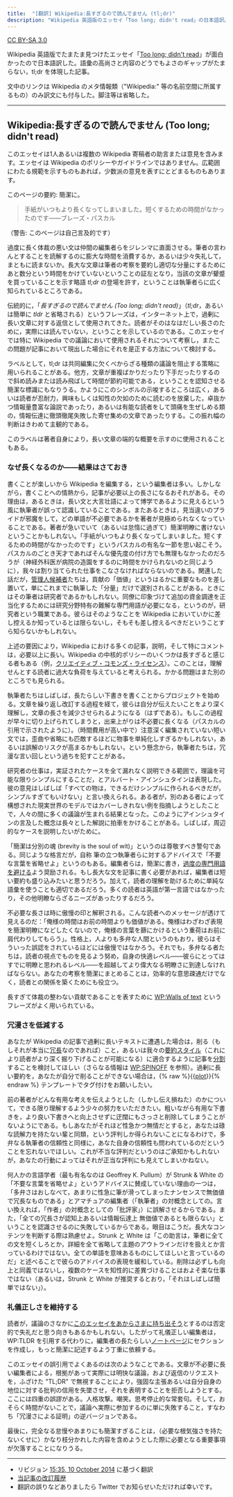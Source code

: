 ```yaml
---
title:  "[翻訳] Wikipedia:長すぎるので読んでません (tl;dr)"
description: "Wikipedia 英語版のエッセイ「Too long; didn't read」の日本語訳。"
---
```


[CC BY-SA 3.0](http://en.wikipedia.org/wiki/Wikipedia:Text_of_Creative_Commons_Attribution-ShareAlike_3.0_Unported_License)

Wikipedia 英語版でたまたま見つけたエッセイ「[Too long; didn't read](http://en.wikipedia.org/wiki/Wikipedia:Too_long;_didn%27t_read)」が面白かったので日本語訳した。語彙の高尚さと内容のどうでもよさのギャップがたまらない，tl;dr を体現した記事。

文中のリンクは Wikipedia のメタ情報類（"Wikipedia:" 等の名前空間に所属するもの）のみ訳文にも付与した。脚注等は省略した。

<hr>

## Wikipedia:長すぎるので読んでません (Too long; didn't read)

このエッセイは1人あるいは複数の Wikipedia 寄稿者の助言または意見を含みます。エッセイは Wikipedia のポリシーやガイドラインではありません。広範囲にわたる規範を示すものもあれば，少数派の意見を表すにとどまるものもあります。

このページの要約: 簡潔に。

> 手紙がいつもより長くなってしまいました。短くするための時間がなかったのです——ブレーズ・パスカル

（警告: このページは自己言及的です）

過度に長く体裁の悪い文は仲間の編集者らをジレンマに直面させる。筆者の言わんとすることを読解するのに膨大な時間を消費するか，あるいは少々失礼して，まともに読まないか。長大な文章は筆者の考察を要約し適切な分量にするためにあと数分という時間をかけていないということの証左となり，当該の文章が顰蹙を買っていることを示す略語 *tl;dr* の登場を許す，ということは執筆者らに広く知られているところである。

伝統的に，「*長すぎるので読んでません (Too long; didn't read)*」（*tl;dr*，あるいは簡単に *tldr* と省略される）というフレーズは，インターネット上で，過剰に長い文章に対する返信として使用されてきた。読者がそのはなはだしい長さのために，実際には読んでいない，ということを示しているのである。このエッセイでは特に Wikipedia での議論において使用されるそれについて考察し，またこの問題が記事において現出した場合にそれを是正する方法について検討する。

ラベルとして，tl;dr は共同編集に欠くべからざる種類の議論を阻止する策略に用いられることがある。他方，文章が重複ばかりだったり下手だったりするので斜め読みまたは読み飛ばして時間が節約可能である，ということを認知させる簡潔な標識にもなりうる。かようにこのシンボルの示唆するところは広く，あるいは読者が忍耐力，興味もしくは知性の欠如のために読むのを放棄した，卓抜かつ情報量豊富な論説であったり，あるいは有能な読者をして頭痛を生ぜしめる類の，情報伝達に徹頭徹尾失敗した寄せ集めの文章であったりする。この振れ幅の判断はきわめて主観的である。

このラベルは著者自身により，長い文章の端的な概要を示すのに使用されることもある。

### なぜ長くなるのか——結果はさておき

書くことが楽しいから Wikipedia を編集する，という編集者は多い。しかしながら，書くことへの情熱から，記事が必要以上の長さになるおそれがある。その理由は，あるときは，長い文と大言壮語によって博学であるように見えるという風に執筆者が誤って認識していることである。またあるときは，見当違いのプライドが邪魔をして，どの単語が不必要であるかを著者が見極められなくなっていることである。著者が急いでいて（あるいは怠惰に過ぎて）簡潔明瞭に書けないということかもしれない。「手紙がいつもより長くなってしまいました。短くするための時間がなかったのです」というパスカルの有名な一節を思い起こそう。パスカルのごとき天才であればそんな優先度の付け方でも無理もなかったのだろうが（神経外科医が病院の造園をするのに時間をかけられないのと同じように），我々は割り当てられた仕事をこなさなければならないのである。関連した話だが，[管理人候補者](http://en.wikipedia.org/wiki/Wikipedia:RFA)たちは，貢献の「価値」というはるかに重要なものを差し置いて，単にこれまでに執筆した「分量」だけで選別されることがある。ときにはその筆者は研究者であるかもしれない。同僚に印象づけて追加の資金調達を正当化するためには研究分野特有の難解な専門用語が必要になる，というのが，研究者という職業である。彼らはそのようなことを Wikipedia においていかに差し控えるか知っているとは限らないし，そもそも差し控えるべきだということすら知らないかもしれない。

上述の要因により，Wikipedia における多くの記事，説明，そして特にコメントは，必要以上に長い。Wikipedia の中核的ポリシーのいくつかは長すぎると感じる者もある（例，[クリエイティブ・コモンズ・ライセンス](http://en.wikipedia.org/wiki/Wikipedia:Text_of_Creative_Commons_Attribution-ShareAlike_3.0_Unported_License)）。このことは，理解せんとする読者に過大な負荷を与えていると考えられる。かかる問題はまた別のところでも見られる。

執筆者たちはしばしば，長たらしい下書きを書くことからプロジェクトを始める。文章を繰り返し改訂する過程を経て，彼らは自分が伝えたいことをより深く理解し，文章の長さを減少させられるようになる（はずである）。もしこの過程が早々に切り上げられてしまうと，出来上がりは不必要に長くなる（パスカルの引用で示されたように）。（時間費用が高い中で）注意深く編集されていない短い文では，歪曲や省略にも匹敵するほどに物事を単純化しすぎるかもしれない，あるいは誤解のリスクが高まるかもしれない，という懸念から，執筆者たちは，冗漫な言い回しという過ちを犯すことがある。

研究者の仕事は，実証されたケースを全て漏れなく説明できる範囲で，理論を可能な限りシンプルにすることだ，とアルバート・アインシュタインは表現した。彼の意見はしばしば「すべての物は，できるだけシンプルに作られるべきだが，シンプルすぎてもいけない」と言い換えられる。ある者が，別のある者によって構想された現実世界のモデルではカバーしきれない例を指摘しようとしたことで，人々の間に多くの議論が生まれる結果となった。このようにアインシュタインの言及した概念は長々とした解説に拍車をかけることがある。しばしば，周辺的なケースを説明したいがために。

「簡潔は分別の魂 (brevity is the soul of wit)」というのは尊敬すべき警句である。同じような格言だが，自称 筆の立つ執筆者らに対するアドバイスで「不要な言葉を省略せよ」というのもある。編集者らは，簡潔に書き，[過度の専門用語を避ける](http://en.wikipedia.org/wiki/Wikipedia:Explain_jargon)よう奨励される。もし長大な文を記事に書く必要があれば，編集者は短い要約も盛り込みたいと思うだろう。加えて，読者の理解を助けるために単純な語彙を使うことも適切であるだろう。多くの読者は英語が第一言語ではなかったり，その他明瞭ならざるニーズがあったりするだろう。

不必要な長さは時に傲慢の印と解釈される。こんな読者へのメッセージが透けて見えるのだ：「俺様の時間はお前の時間よりも価値がある。俺様はわざわざ表現を簡潔明瞭になどしたくないので，俺様の言葉を篩にかけるという重荷はお前に肩代わりしてもらう」。性格上，人よりも多弁な人間というのもおり，彼らはそういった誤認をされているほどには傲慢ではなかろう。それでも，多弁なる者たちは，読者の視点でものを見るよう努め，自身の快適レベル——彼らにとってはすでに明瞭と思われるレベル——を超越してより偉大なる明瞭さに到達しなければならない。あなたの考察を簡潔にまとめることは，効率的な意思疎通だけでなく，読者との関係を築くためにも役立つ。

長すぎて体裁の整わない貢献であることを表すために [WP:Walls of text](http://en.wikipedia.org/wiki/Wikipedia:Walls_of_text) というフレーズがよく用いられている。

### 冗漫さを低減する

あなたが Wikipedia の記事で過剰に長いテキストに遭遇した場合は，削る（もしそれが本当に[冗長](http://en.wikipedia.org/wiki/Wikipedia:REDUNDANT)なのであれば）こと，あるいは我々の[要約スタイル](http://en.wikipedia.org/wiki/Wikipedia:Summary_style)（これにより読者がより深く掘り下げることが可能になる）に適合するように記事を[分割](http://en.wikipedia.org/wiki/Wikipedia:Splitting)することを検討してほしい（さらなる情報は [WP:SPINOFF](http://en.wikipedia.org/wiki/Wikipedia:SPINOFF) を参照）。過剰に長い要約を，あなたが自分で削ることができない場合は，{% raw %}{{[plot](http://en.wikipedia.org/wiki/Template:Plot)}}{% endraw %} テンプレートでタグ付けをお願いしたい。

前の著者がどんな有用な考えを伝えようとした（しかし伝え損ねた）のかについて，できる限り理解するよう少々の努力をいただきたい。粗いながら有用な下書きを，より良い下書きへと向上させずに迂闊にもさっさと削除してしまうことがないようにである。もしあなたがそれほど性急かつ無情だとすると，あなたは碌な読解力を持たない輩と同類，という評判しか得られないことになるわけで，多弁なる執筆者の信頼性と同様に，あなた自身の信頼性も問われているのだということを忘れないでほしい。これが不当な評判だというのはご承知かもしれないが，あなたの行動によってはそれが正当な評判にも見えてしまいかねない。

何人かの言語学者（最も有名なのは Geoffrey K. Pullum）が Strunk & White の「不要な言葉を省略せよ」というアドバイスに賛成していない理由の一つは，「多弁さはおしなべて，あまりに性急に筆が滑ってしまったナンセンスで無価値で冗長なものである」とアマチュアの編集者（「執筆者」の対概念としての。言い換えれば，「作者」の対概念としての「批評家」）に誤解させるからである。また，「全ての冗長さが認知上あるいは情報伝達上 無価値であるとも限らない」ということを認識させるのに失敗しているからである。眼目はこうだ。長大なコンテンツを判断する際は熟慮せよ。Strunk と White は「この助言は，筆者に全ての文を短くしろとか，詳細を全て省略して主題のアウトラインだけを扱えとか言っているわけではない。全ての単語を意味あるものにしてほしいと言っているのだ」と述べることで彼らのアドバイスの表現を緩和している。削除は必ずしも向上と同義ではないし，複数のケースを知性的に差異づけることはおよそ楽な仕事ではない（あるいは，Strunk と White が推奨するとおり，「それはしばしば簡単ではない」）。

### 礼儀正しさを維持する

読者が，議論のさなかに[このエッセイをあからさまに持ち出そう](http://en.wikipedia.org/wiki/Wikipedia:Don%27t_be_a_dick)とするのは否定的で失礼だと思う向きもあるかもしれない。したがって礼儀正しい編集者は，WP:TLDR を引用する代わりに，編集者の長たらしい[ノートページ](http://en.wikipedia.org/wiki/Help:Talk_page)にセクションを作成し，もっと簡潔に記述するよう丁重に依頼する。

このエッセイの誤引用でよくあるのは次のようなことである。文章が不必要に長い編集者による，根拠があって実際には明快な議論，および返信のリクエストを，ふざけた "TL;DR" で無視することにより，強固な主張あるいは自分自身の地位に対する批判の信用を失墜させ，それを表明することを拒否しようとする。ここには四重の誤謬がある。人格攻撃。嘲笑。思考停止的な常套句。そして，おそらく時間がないことで，議論へ実際に参加するのに単に失敗すること，すなわち「冗漫さによる証明」の逆バージョンである。

最後に，完全なる怠慢やあまりにも簡潔すぎることは，（必要な根気強さを持たないくせに）かなり枝分かれした内容を含めようとした際に必要となる重要事項が欠落することになりうる。

<hr>

- リビジョン [15:35, 10 October 2014](http://en.wikipedia.org/w/index.php?title=Wikipedia:Too_long;_didn%27t_read&oldid=629065039) に基づく翻訳
- [当記事の改訂履歴](https://github.com/satoso/satoso-net/commits/master/_source/_posts/2014-10-25-tldr.md)
- 翻訳の誤りなどありましたら Twitter でお知らせいただければ幸いです。
